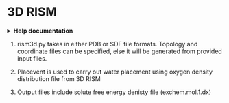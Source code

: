 # 3D RISM
<details>
<summary><b>Help documentation</b> </summary>

    usage: rism3d.py [-h] [--prm_in PRM_IN] [--coord_in COORD_IN] [--pdb_out PDB_OUT] [--water_model WATER_MODEL] [--dieps DIEPS] [--n N] pdb_in

    positional arguments:
      pdb_in                Input pdb
    
    optional arguments:
      -h, --help            show this help message and exit
      --prm_in PRM_IN       Input parameter file
      --coord_in COORD_IN   Input coordinate file
      --pdb_out PDB_OUT     Output pdb name
      --water_model WATER_MODEL
                            Water Model (cSPCE/cTIP3P)
      --dieps DIEPS         Dielectric Constant (default = 78.44)
      --n N                 Number of Cores (default = 1)
</details>

1. rism3d.py takes in either PDB or SDF file formats. Topology and coordinate files can be specified, else it will be generated from provided input files.

2. Placevent is used to carry out water placement using oxygen density distribution file from 3D RISM

3. Output files include solute free energy denisty file (exchem.mol.1.dx)

